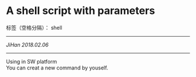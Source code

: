 ﻿# A shell script with parameters

标签（空格分隔）： shell

---
*JiHan 2018.02.06*

----
Using in SW platform\
You can creat a new command by youself.
